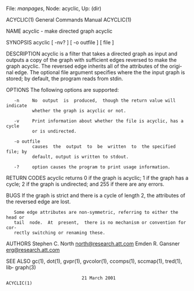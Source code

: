File: *manpages*,  Node: acyclic,  Up: (dir)

ACYCLIC(1)                  General Commands Manual                 ACYCLIC(1)



NAME
       acyclic - make directed graph acyclic

SYNOPSIS
       acyclic [ -nv?  ] [ -o outfile ] [ file ]

DESCRIPTION
       acyclic  is a filter that takes a directed graph as input and outputs a
       copy of the graph with sufficient edges  reversed  to  make  the  graph
       acyclic. The reversed edge inherits all of the attributes of the origi‐
       nal edge. The optional file argument  specifies  where  the  the  input
       graph is stored; by default, the program reads from stdin.

OPTIONS
       The following options are supported:

       -n     No  output  is  produced,  though the return value will indicate
              whether the graph is acyclic or not.

       -v     Print information about whether the file is acyclic, has a cycle
              or is undirected.

       -o outfile
              causes  the  output  to  be  written  to  the specified file; by
              default, output is written to stdout.

       -?     option causes the program to print usage information.

RETURN CODES
       acyclic returns 0 if the graph is acyclic; 1 if the graph has a  cycle;
       2 if the graph is undirected; and 255 if there are any errors.

BUGS
       If the graph is strict and there is a cycle of length 2, the attributes
       of the reversed edge are lost.

       Some edge attributes are non-symmetric, referring to either the head or
       tail  node.  At  present,  there is no mechanism or convention for cor‐
       rectly switching or renaming these.

AUTHORS
       Stephen C. North <north@research.att.com>
       Emden R. Gansner <erg@research.att.com>

SEE ALSO
       gc(1), dot(1), gvpr(1), gvcolor(1), ccomps(1), sccmap(1), tred(1), lib‐
       graph(3)



                                 21 March 2001                      ACYCLIC(1)
